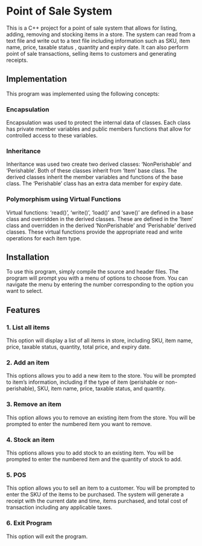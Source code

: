 # Point of Sale System

This is a C++ project for a point of sale system that allows for listing, adding, removing and stocking items in a store. The system can read from a text file and write out to a text file including information such as SKU, item name, price, taxable status , quantity and expiry date. It can also perform point of sale transactions, selling items to customers and generating receipts. 

## Implementation

This program was implemented using the following concepts:

### Encapsulation

Encapsulation was used to protect the internal data of classes. Each class has private member variables and public members functions that allow for controlled access to these variables. 

### Inheritance

Inheritance was used two create two derived classes: ‘NonPerishable’ and ‘Perishable’. Both of these classes inherit from ‘Item’ base class. The derived classes inherit the member variables and functions of the base class. The ‘Perishable’ class has an extra data member for expiry date. 

### Polymorphism using Virtual Functions

Virtual functions: ‘read()’, ‘write()’, ‘load()’ and ‘save()’ are defined in a base class and overridden in the derived classes. These are defined in the ‘Item’ class and overridden in the derived ‘NonPerishable’ and ‘Perishable’ derived classes. These virtual functions provide the appropriate read and write operations for each item type.

## Installation

To use this program, simply compile the source and header files. The program will prompt you with a menu of options to choose from. You can navigate the menu by entering the number corresponding to the option you want to select.

## Features

### 1. List all items

This option will display a list of all items in store, including SKU, item name, price, taxable status, quantity, total price, and expiry date. 

### 2. Add an item

This options allows you to add a new item to the store. You will be prompted to item’s information, including if the type of item (perishable or non-perishable), SKU, item name, price, taxable status, and quantity. 


### 3. Remove an item

This option allows you to remove an existing item from the store. You will be prompted to enter the numbered item you want to remove.

### 4. Stock an item

This options allows you to add stock to an existing item. You will be prompted to enter the numbered item and the quantity of stock to add.

### 5. POS

This option allows you to sell an item to a customer. You will be prompted to enter the SKU of the items to be purchased. The system will generate a receipt with the current date and time, items purchased, and total cost of transaction including any applicable taxes.

### 6. Exit Program

This option will exit the program. 
